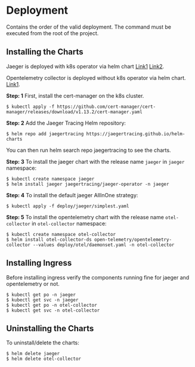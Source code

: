 # **Deployment**

Contains the order of the valid deployment. The command must be executed from the root of the project.

## Installing the Charts

Jaeger is deployed with k8s operator via helm chart
[Link1](https://github.com/jaegertracing/helm-charts/tree/main/charts/jaeger-operator)
[Link2](https://www.jaegertracing.io/docs/1.50/operator).

Opentelemetry collector is deployed without k8s operator via helm chart. [Link1](https://github.com/open-telemetry/opentelemetry-helm-charts/tree/main/charts/opentelemetry-collector).

**Step: 1** First, install the cert-manager on the k8s cluster.
```console
$ kubectl apply -f https://github.com/cert-manager/cert-manager/releases/download/v1.13.2/cert-manager.yaml
```

**Step: 2** Add the Jaeger Tracing Helm repository:
```console
$ helm repo add jaegertracing https://jaegertracing.github.io/helm-charts
```
You can then run helm search repo jaegertracing to see the charts.

**Step: 3** To install the jaeger chart with the release name `jaeger` in `jaeger` namespace:
```console
$ kubectl create namespace jaeger
$ helm install jaeger jaegertracing/jaeger-operator -n jaeger
```

**Step: 4** To install the default jaeger AllInOne strategy:
```console
$ kubectl apply -f deploy/jaeger/simplest.yaml
```

**Step: 5** To install the opentelemetry chart with the release name `otel-collector` in `otel-collector` namespace:
```console
$ kubectl create namespace otel-collector
$ helm install otel-collector-ds open-telemetry/opentelemetry-collector --values deploy/otel/daemonset.yaml -n otel-collector
```

## Installing Ingress
Before installing ingress verify the components running fine for jaeger and opentelemetry or not.
```console
$ kubectl get po -n jaeger
$ kubectl get svc -n jaeger
$ kubectl get po -n otel-collector
$ kubectl get svc -n otel-collector
```


## Uninstalling the Charts

To uninstall/delete the charts:
```console
$ helm delete jaeger
$ helm delete otel-collector
```
